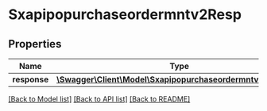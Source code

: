 # Sxapipopurchaseordermntv2Resp

## Properties
Name | Type | Description | Notes
------------ | ------------- | ------------- | -------------
**response** | [**\Swagger\Client\Model\Sxapipopurchaseordermntv2Response**](Sxapipopurchaseordermntv2Response.md) |  | [optional] 

[[Back to Model list]](../README.md#documentation-for-models) [[Back to API list]](../README.md#documentation-for-api-endpoints) [[Back to README]](../README.md)


